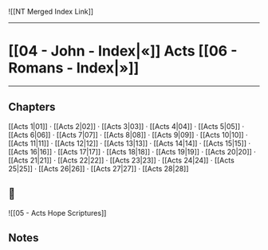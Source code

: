 ![[NT Merged Index Link]]

---
# [[04 - John - Index|«]] Acts [[06 - Romans - Index|»]]

---

## Chapters
[[Acts 1|01]] · [[Acts 2|02]] · [[Acts 3|03]] · [[Acts 4|04]] · [[Acts 5|05]] · [[Acts 6|06]] · [[Acts 7|07]] · [[Acts 8|08]] · [[Acts 9|09]] · [[Acts 10|10]] ·
[[Acts 11|11]] · [[Acts 12|12]] · [[Acts 13|13]] · [[Acts 14|14]] · [[Acts 15|15]] · [[Acts 16|16]] · [[Acts 17|17]] · [[Acts 18|18]] · [[Acts 19|19]] · [[Acts 20|20]] · 
[[Acts 21|21]] · [[Acts 22|22]] · [[Acts 23|23]] · [[Acts 24|24]] · [[Acts 25|25]] · [[Acts 26|26]] · [[Acts 27|27]] · [[Acts 28|28]] 

## 📖
![[05 - Acts Hope Scriptures]]

## Notes
